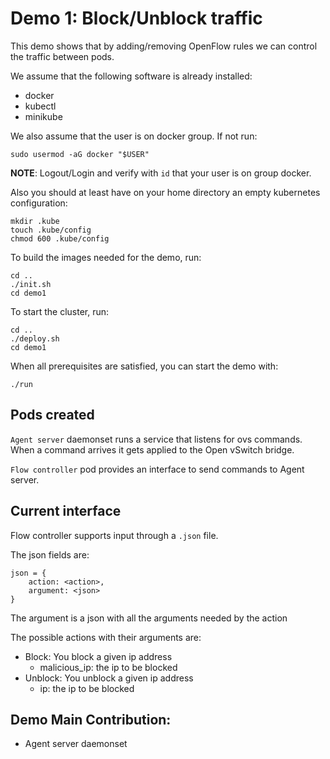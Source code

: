 # Demo 1: Block/Unblock traffic

This demo shows that by adding/removing OpenFlow rules we can control the
traffic between pods.

We assume that the following software is already installed:

- docker
- kubectl
- minikube

We also assume that the user is on docker group. If not run:

```
sudo usermod -aG docker "$USER"
```

**NOTE**: Logout/Login and verify with `id` that your user is on group docker.

Also you should at least have on your home directory an empty kubernetes
configuration:

```
mkdir .kube
touch .kube/config
chmod 600 .kube/config
```

To build the images needed for the demo, run:

```
cd ..
./init.sh
cd demo1
```

To start the cluster, run:

```
cd ..
./deploy.sh
cd demo1
```

When all prerequisites are satisfied, you can start the demo with:

```
./run
```

## Pods created

`Agent server` daemonset runs a service that listens for ovs commands. When a command arrives it gets applied to the Open vSwitch bridge.

`Flow controller` pod provides an interface to send commands to Agent server.

## Current interface

Flow controller supports input through a `.json` file.

The json fields are:
```
json = {
    action: <action>,
    argument: <json>
}
```

The argument is a json with all the arguments needed by the action

The possible actions with their arguments are:

- Block: You block a given ip address
  - malicious_ip: the ip to be blocked
- Unblock: You unblock a given ip address
  - ip: the ip to be blocked

## Demo Main Contribution:
 - Agent server daemonset